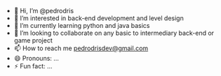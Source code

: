 - 👋 Hi, I’m @pedrodris
- 👀 I’m interested in back-end development and level design
- 🌱 I’m currently learning python and java basics
- 💞️ I’m looking to collaborate on any basic to intermediary back-end or game project
- 📫 How to reach me pedrodrisdev@gmail.com
- 😄 Pronouns: ...
- ⚡ Fun fact: ...

<!---
pedrodris/pedrodris is a ✨ special ✨ repository because its `README.md` (this file) appears on your GitHub profile.
You can click the Preview link to take a look at your changes.
--->

